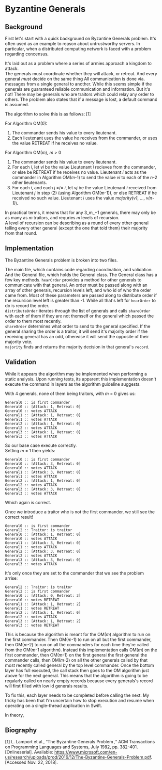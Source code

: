 #  Byzantine Generals

##  Background

First let's start with a quick background on Byzantine Generals problem. 
It's often used as an example to reason about untrustworthy servers. 
In particular, when a distributed computing network is faced with a problem regarding concensus. 

It's laid out as a problem where a series of armies approach a kingdom to attack.  
The generals must coordinate whether they will attack, or retreat. 
And every general _must_ decide on the same thing
All communication is done via. messages from a single general to another. 
While this seems simple if the generals are guaranteed reliable communication and information. 
But it's not! 
There may be generals who are traitors which could relay any order to others. 
The problem also states that if a message is lost, a default command is assumed. 

The algorithm to solve this is as follows: [1]

For Algorithm OM(0):  
1. The commander sends his value to every lieutenant.  
2. Each lieutenant uses the value he receives from the commander, or uses the value RETREAT if he receives no value.  

For Algorithm OM(_m_), _m_ > 0
1. The commander sends his value to every lieutenant.  
2. For each _i_, let _vi_ be the value Lieutenant _i_ recieves from the commander, or else be RETREAT if he receives no value. Lieutenant _i_ acts as the commander in Algorithm OM(_m_-1) to send the value _vi_ to each of the _n_-2 other lieutenants.  
3. For each _i_, and each _j_ =/= _i_, let _vj_ be the value Lieutenant _i_ received from Lieutenant _j_ in step (2) (using Algorithm OM(_m_-1)), or else RETREAT if he received no such value. Lieutenant _i_ uses the value _majority_(_v1_, ..., _v(n-1)_).

In practical terms, it means that for any 3_m_+1 generals, there may only be as many as _m_ traitors, and requries _m_ levels of recursion.  
A level of recursion can be describing as a round of every other general telling every other general (except the one that told them) their majority from that round. 

## Implementation

The Byzantine Generals problem is broken into two files. 

The main file, which contains code regarding coordination, and validation. 
And the General file, which holds the General class. 
The General class has a few key methods. 
`hearOrder` provides a method for other generals to communicate with that general. 
An order must be passed along with an array of other generals, recursion levels left, and who id of who the order came from. 
Most of these parameters are passed along to distribute order if the recursion level left is greater than -1. 
While all that's left for `hearOrder` to do is record the order.  
`distributeOrder` iterates through the list of generals and calls `shareOrder` with each of them if they are not themself or the general which passed the order to them most recently.  
`shareOrder` determines what order to send to the general specified. 
If the general sharing the order is a traitor, it will send it's majority order if the receiving general has an odd, otherwise it will send the opposite of their majority vote.  
`majority` finds and returns the majority decision in that general's `record`. 

## Validation

While it appears the algorithm may be implemented when performing a static analysis. 
Upon running tests, its apparent this implementation doesn't execute the command in layers as the algorithm guideline suggests. 

With 4 generals, none of them being traitors, with _m_ = 0 gives us:  
```
General0 :: is first commander
General0 :: [Attack: 1, Retreat: 0]
General0 :: votes ATTACK
General1 :: [Attack: 1, Retreat: 0]
General1 :: votes ATTACK
General2 :: [Attack: 1, Retreat: 0]
General2 :: votes ATTACK
General3 :: [Attack: 1, Retreat: 0]
General3 :: votes ATTACK
```

So our base case execute correctly.  
Setting _m_ = 1 then yields:  
```
General0 :: is first commander
General0 :: [Attack: 3, Retreat: 0]
General0 :: votes ATTACK
General1 :: [Attack: 3, Retreat: 0]
General1 :: votes ATTACK
General2 :: [Attack: 1, Retreat: 0]
General2 :: votes ATTACK
General3 :: [Attack: 3, Retreat: 0]
General3 :: votes ATTACK
```

Which again is correct. 

Once we introduce a traitor who is not the first commander, we still see the correct result!  
```
General0 :: is first commander
General2 :: Traitor: is traitor
General0 :: [Attack: 1, Retreat: 0]
General0 :: votes ATTACK
General1 :: [Attack: 3, Retreat: 0]
General1 :: votes ATTACK
General2 :: [Attack: 3, Retreat: 0]
General2 :: votes ATTACK
General3 :: [Attack: 3, Retreat: 0]
General3 :: votes ATTACK
```

It's only once they are set to the commander that we see the problem arrise:  
```
General2 :: Traitor: is traitor
General2 :: is first commander
General0 :: [Attack: 0, Retreat: 3]
General0 :: votes RETREAT
General1 :: [Attack: 1, Retreat: 2]
General1 :: votes RETREAT
General2 :: [Attack: 1, Retreat: 0]
General2 :: votes ATTACK
General3 :: [Attack: 1, Retreat: 2]
General3 :: votes RETREAT
```

This is because the algorithm is meant for the OM(_m_) algorithm to run on the first commander. 
Then OM(_m_-1) to run on all but the first commander, then OM(_m_-2) to run on all the commanders for each time they're called from the OM(_m_-1 algorithm). 
Instead this implementation calls OM(_m_) on the first commander, then OM(_m_-1) on the first general the first general the commander calls, then OM(_m_-2) on all the other generals called by that most recently called general by the top level commander. 
Once the bottom layer has full executed, the call stack then goes to the OM algorithm just above for the next general. 
This means that the algorithm is going to be regularly called on nearly empty records because every generals's record will first filled with low id generals results. 

To fix this, each layer needs to be completed before calling the next. 
My tricky has been that I'm uncertain how to stop execution and resume when operating on a single-thread application in Swift. 

In theory, 

## Biography

[1] L. Lamport et al., “The Byzantine Generals Problem ,” ACM Transactions on Programming Languages and Systems, July 1982, pp. 382-401. [Onlineserial]. Available: https://www.microsoft.com/en-us/research/uploads/prod/2016/12/The-Byzantine-Generals-Problem.pdf. [Accessed Nov. 22, 2018].
